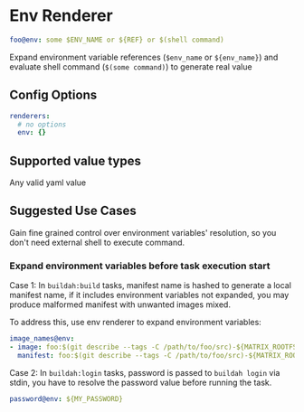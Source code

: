 # Env Renderer

```yaml
foo@env: some $ENV_NAME or ${REF} or $(shell command)
```

Expand environment variable references (`$env_name` or `${env_name}`) and evaluate shell command (`$(some command)`) to generate real value

## Config Options

```yaml
renderers:
  # no options
  env: {}
```

## Supported value types

Any valid yaml value

## Suggested Use Cases

Gain fine grained control over environment variables' resolution, so you don't need external shell to execute command.

### Expand environment variables before task execution start

Case 1: In `buildah:build` tasks, manifest name is hashed to generate a local manifest name, if it includes environment variables not expanded, you may produce malformed manifest with unwanted images mixed.

To address this, use env renderer to expand environment variables:

```yaml
image_names@env:
- image: foo:$(git describe --tags -C /path/to/foo/src)-${MATRIX_ROOTFS}-${MATRIX_ARCH}
  manifest: foo:$(git describe --tags -C /path/to/foo/src)-${MATRIX_ROOTFS}
```

Case 2: In `buildah:login` tasks, password is passed to `buildah login` via stdin, you have to resolve the password value before running the task.

```yaml
password@env: ${MY_PASSWORD}
```
